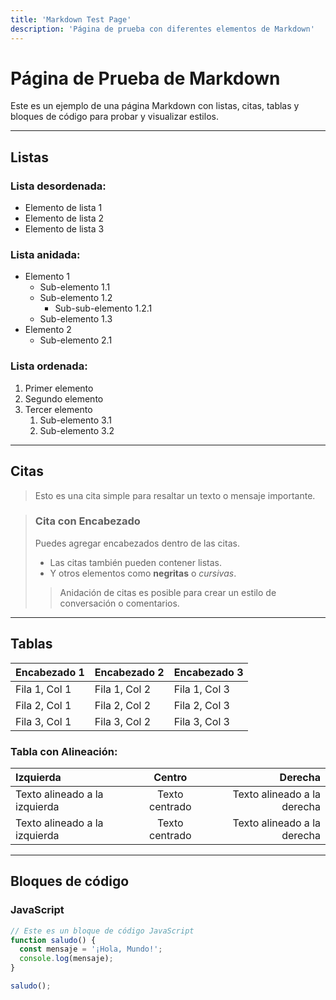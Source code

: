 ```yaml
---
title: 'Markdown Test Page'
description: 'Página de prueba con diferentes elementos de Markdown'
---
```


# Página de Prueba de Markdown

Este es un ejemplo de una página Markdown con listas, citas, tablas y bloques de código para probar y visualizar estilos.

---

## Listas

### Lista desordenada:

- Elemento de lista 1
- Elemento de lista 2
- Elemento de lista 3

### Lista anidada:

- Elemento 1
  - Sub-elemento 1.1
  - Sub-elemento 1.2
    - Sub-sub-elemento 1.2.1
  - Sub-elemento 1.3
- Elemento 2
  - Sub-elemento 2.1

### Lista ordenada:

1. Primer elemento
2. Segundo elemento
3. Tercer elemento
   1. Sub-elemento 3.1
   2. Sub-elemento 3.2

---

## Citas

> Esto es una cita simple para resaltar un texto o mensaje importante.

> ### Cita con Encabezado
> Puedes agregar encabezados dentro de las citas.
>
> - Las citas también pueden contener listas.
> - Y otros elementos como **negritas** o _cursivas_.
> 
> > Anidación de citas es posible para crear un estilo de conversación o comentarios.

---

## Tablas

| Encabezado 1 | Encabezado 2 | Encabezado 3 |
|--------------|--------------|--------------|
| Fila 1, Col 1 | Fila 1, Col 2 | Fila 1, Col 3 |
| Fila 2, Col 1 | Fila 2, Col 2 | Fila 2, Col 3 |
| Fila 3, Col 1 | Fila 3, Col 2 | Fila 3, Col 3 |

### Tabla con Alineación:

| Izquierda        | Centro          | Derecha          |
|:-----------------|:---------------:|-----------------:|
| Texto alineado a la izquierda | Texto centrado | Texto alineado a la derecha |
| Texto alineado a la izquierda | Texto centrado | Texto alineado a la derecha |

---

## Bloques de código

### JavaScript

```javascript
// Este es un bloque de código JavaScript
function saludo() {
  const mensaje = '¡Hola, Mundo!';
  console.log(mensaje);
}

saludo();
```